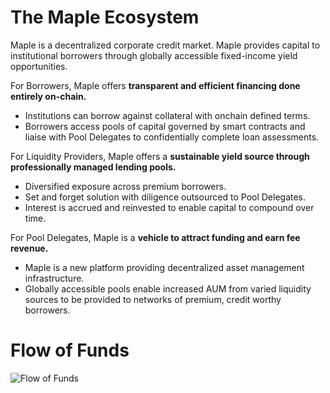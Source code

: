 # The Maple Ecosystem

Maple is a decentralized corporate credit market. Maple provides capital to institutional borrowers through globally accessible fixed-income yield opportunities.

For Borrowers, Maple offers **transparent and efficient financing done entirely on-chain.**

* Institutions can borrow against collateral with onchain defined terms.
* Borrowers access pools of capital governed by smart contracts and liaise with Pool Delegates to confidentially complete loan assessments.

For Liquidity Providers, Maple offers a **sustainable yield source through professionally managed lending pools.**

* Diversified exposure across premium borrowers.
* Set and forget solution with diligence outsourced to Pool Delegates.
* Interest is accrued and reinvested to enable capital to compound over time.

For Pool Delegates, Maple is a **vehicle to attract funding and earn fee revenue.**

* Maple is a new platform providing decentralized asset management infrastructure.
* Globally accessible pools enable increased AUM from varied liquidity sources to be provided to networks of premium, credit worthy borrowers.

# Flow of Funds

![Flow of Funds](https://github.com/user-attachments/assets/dfe348c3-efeb-4d6a-9031-73576bbdfd57)
